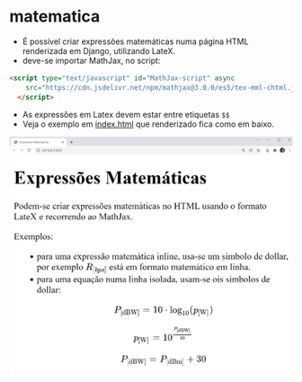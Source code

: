 # matematica

* É possível criar expressões matemáticas numa página HTML renderizada em Django, utilizando LateX.
* deve-se importar MathJax, no script:
```HTML
<script type="text/javascript" id="MathJax-script" async
    src="https://cdn.jsdelivr.net/npm/mathjax@3.0.0/es5/tex-mml-chtml.js">
  </script>
```
* As expressões em Latex devem estar entre etiquetas `$$`
* Veja o exemplo em [index.html](https://github.com/CR-21-22/matematica/blob/main/matematica/templates/calculadora/index.html) que renderizado fica como em baixo.

![index](index.png)
